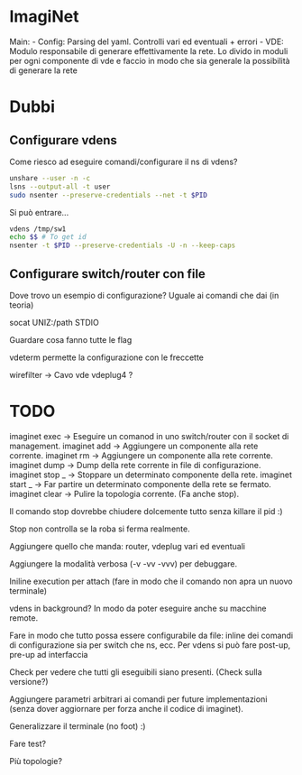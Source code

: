 # ImagiNet

Main:
    - Config: Parsing del yaml. Controlli vari ed eventuali + errori
    - VDE: Modulo responsabile di generare effettivamente la rete.
        Lo divido in moduli per ogni componente di vde e faccio in modo
        che sia generale la possibilità di generare la rete

# Dubbi

## Configurare vdens

Come riesco ad eseguire comandi/configurare il ns di vdens?

```bash
unshare --user -n -c
lsns --output-all -t user
sudo nsenter --preserve-credentials --net -t $PID
```

Si può entrare...
```bash
vdens /tmp/sw1
echo $$ # To get id
nsenter -t $PID --preserve-credentials -U -n --keep-caps
```

## Configurare switch/router con file

Dove trovo un esempio di configurazione? Uguale ai comandi che dai (in teoria)

socat UNIZ:/path STDIO

Guardare cosa fanno tutte le flag

vdeterm permette la configurazione con le freccette

wirefilter -> Cavo vde
vdeplug4 ?

# TODO

imaginet exec -> Eseguire un comanod in uno switch/router con il socket di management.
imaginet add -> Aggiungere un componente alla rete corrente.
imaginet rm -> Aggiungere un componente alla rete corrente.
imaginet dump -> Dump della rete corrente in file di configurazione.
imaginet stop _ -> Stoppare un determinato componente della rete.
imaginet start _ -> Far partire un determinato componente della rete se fermato.
imaginet clear -> Pulire la topologia corrente. (Fa anche stop).

Il comando stop dovrebbe chiudere dolcemente tutto senza killare il pid :)

Stop non controlla se la roba si ferma realmente.

Aggiungere quello che manda: router, vdeplug vari ed eventuali

Aggiungere la modalità verbosa (-v -vv -vvv) per debuggare.

Iniline execution per attach (fare in modo che il comando non apra un nuovo terminale)

vdens in background? In modo da poter eseguire anche su macchine remote.

Fare in modo che tutto possa essere configurabile da file: inline dei comandi
di configurazione sia per switch che ns, ecc. Per vdens si può fare post-up, pre-up ad interfaccia

Check per vedere che tutti gli eseguibili siano presenti. (Check sulla versione?)

Aggiungere parametri arbitrari ai comandi per future implementazioni (senza dover
aggiornare per forza anche il codice di imaginet).

Generalizzare il terminale (no foot) :)

Fare test?

Più topologie?
